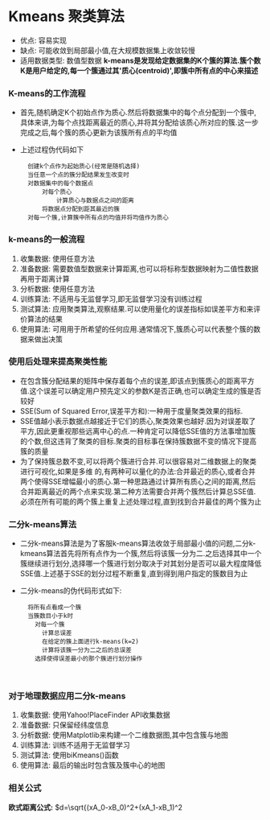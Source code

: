 # Kmeans 聚类算法
- 优点: 容易实现
- 缺点: 可能收敛到局部最小值,在大规模数据集上收敛较慢
- 适用数据类型: 数值型数据
  **k-means是发现给定数据集的K个簇的算法.簇个数K是用户给定的,每一个簇通过其'质心(centroid)',即簇中所有点的中心来描述**
### K-means的工作流程
- 首先,随机确定K个初始点作为质心.然后将数据集中的每个点分配到一个簇中,具体来讲,为每个点找距离最近的质心,并将其分配给该质心所对应的簇.这一步完成之后,每个簇的质心更新为该簇所有点的平均值

- 上述过程伪代码如下

        创建k个点作为起始质心(经常是随机选择)
        当任意一个点的簇分配结果发生改变时
        对数据集中的每个数据点
            对每个质心
                计算质心与数据点之间的距离
            将数据点分配到距其最近的簇
        对每一个簇,计算簇中所有点的均值并将均值作为质心
### k-means的一般流程
1. 收集数据: 使用任意方法
2. 准备数据: 需要数值型数据来计算距离,也可以将标称型数据映射为二值性数据再用于距离计算
3. 分析数据: 使用任意方法
4. 训练算法: 不适用与无监督学习,即无监督学习没有训练过程
5. 测试算法: 应用聚类算法,观察结果.可以使用量化的误差指标如误差平方和来评价算法的结果
6. 使用算法: 可用用于所希望的任何应用.通常情况下,簇质心可以代表整个簇的数据来做出决策
### 使用后处理来提高聚类性能
- 在包含簇分配结果的矩阵中保存着每个点的误差,即该点到簇质心的距离平方值.这个误差可以确定用户预先定义的参数K是否正确,也可以确定生成的簇是否较好
- SSE(Sum of Squared Error,误差平方和):一种用于度量聚类效果的指标.
- SSE值越小表示数据点越接近于它们的质心,聚类效果也越好.因为对误差取了平方,因此更重视那些远离中心的点.一种肯定可以降低SSE值的方法事增加簇的个数,但这违背了聚类的目标.聚类的目标事在保持簇数据不变的情况下提高簇的质量
- 为了保持簇总数不变,可以将两个簇进行合并.可以很容易对二维数据上的聚类进行可视化,如果是多维 的,有两种可以量化的办法:合并最近的质心,或者合并两个使得SSE增幅最小的质心.第一种思路通过计算所有质心之间的距离,然后合并距离最近的两个点来实现.第二种方法需要合并两个簇然后计算总SSE值.必须在所有可能的两个簇上重复上述处理过程,直到找到合并最佳的两个簇为止
### 二分k-means算法
- 二分k-means算法是为了客服k-means算法收敛于局部最小值的问题,二分k-kmeans算法首先将所有点作为一个簇,然后将该簇一分为二.之后选择其中一个簇继续进行划分,选择哪一个簇进行划分取决于对其划分是否可以最大程度降低SSE值.上述基于SSE的划分过程不断重复,直到得到用户指定的簇数目为止

- 二分k-means的伪代码形式如下:

        将所有点看成一个簇
        当簇数目小于k时
          对每一个簇
            计算总误差
            在给定的簇上面进行k-means(k=2)
            计算将该簇一分为二之后的总误差
          选择使得误差最小的那个簇进行划分操作
    ​
### 对于地理数据应用二分k-means
1. 收集数据: 使用Yahoo!PlaceFinder API收集数据
2. 准备数据: 只保留经纬度信息
3. 分析数据: 使用Matplotlib来构建一个二维数据图,其中包含簇与地图
4. 训练算法: 训练不适用于无监督学习
5. 测试算法: 使用biKmeans()函数
6. 使用算法: 最后的输出时包含簇及簇中心的地图

### 相关公式
**欧式距离公式:** $d=\sqrt{(xA_0-xB_0)^2+(xA_1-xB_1)^2